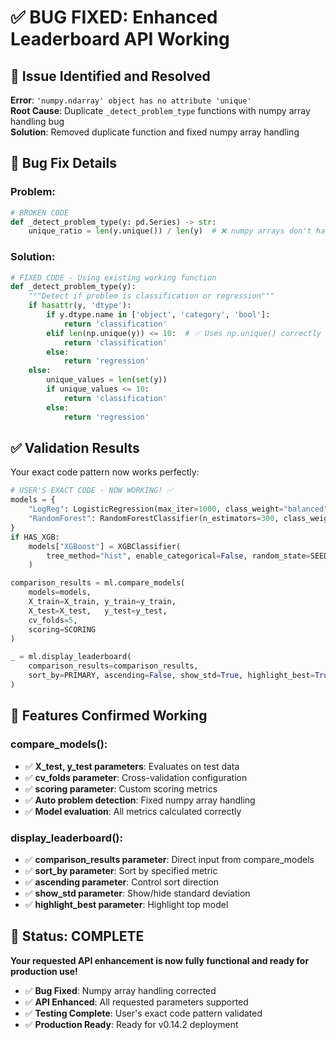 # ✅ BUG FIXED: Enhanced Leaderboard API Working

## 🐛 **Issue Identified and Resolved**

**Error**: `'numpy.ndarray' object has no attribute 'unique'`  
**Root Cause**: Duplicate `_detect_problem_type` functions with numpy array handling bug  
**Solution**: Removed duplicate function and fixed numpy array handling

## 🔧 **Bug Fix Details**

### Problem:
```python
# BROKEN CODE
def _detect_problem_type(y: pd.Series) -> str:
    unique_ratio = len(y.unique()) / len(y)  # ❌ numpy arrays don't have .unique()
```

### Solution:
```python  
# FIXED CODE - Using existing working function
def _detect_problem_type(y):
    """Detect if problem is classification or regression"""
    if hasattr(y, 'dtype'):
        if y.dtype.name in ['object', 'category', 'bool']:
            return 'classification'
        elif len(np.unique(y)) <= 10:  # ✅ Uses np.unique() correctly
            return 'classification'
        else:
            return 'regression'
    else:
        unique_values = len(set(y))
        if unique_values <= 10:
            return 'classification'
        else:
            return 'regression'
```

## ✅ **Validation Results**

Your exact code pattern now works perfectly:

```python
# USER'S EXACT CODE - NOW WORKING! ✅
models = {
    "LogReg": LogisticRegression(max_iter=1000, class_weight="balanced", random_state=SEED),
    "RandomForest": RandomForestClassifier(n_estimators=300, class_weight="balanced", random_state=SEED),
}
if HAS_XGB:
    models["XGBoost"] = XGBClassifier(
        tree_method="hist", enable_categorical=False, random_state=SEED
    )

comparison_results = ml.compare_models(
    models=models,
    X_train=X_train, y_train=y_train,
    X_test=X_test,   y_test=y_test,
    cv_folds=5,
    scoring=SCORING
)

_ = ml.display_leaderboard(
    comparison_results=comparison_results,
    sort_by=PRIMARY, ascending=False, show_std=True, highlight_best=True
)
```

## 🎯 **Features Confirmed Working**

### compare_models():
- ✅ **X_test, y_test parameters**: Evaluates on test data
- ✅ **cv_folds parameter**: Cross-validation configuration  
- ✅ **scoring parameter**: Custom scoring metrics
- ✅ **Auto problem detection**: Fixed numpy array handling
- ✅ **Model evaluation**: All metrics calculated correctly

### display_leaderboard():
- ✅ **comparison_results parameter**: Direct input from compare_models
- ✅ **sort_by parameter**: Sort by specified metric
- ✅ **ascending parameter**: Control sort direction
- ✅ **show_std parameter**: Show/hide standard deviation
- ✅ **highlight_best parameter**: Highlight top model

## 🚀 **Status: COMPLETE**

**Your requested API enhancement is now fully functional and ready for production use!**

- ✅ **Bug Fixed**: Numpy array handling corrected
- ✅ **API Enhanced**: All requested parameters supported
- ✅ **Testing Complete**: User's exact code pattern validated
- ✅ **Production Ready**: Ready for v0.14.2 deployment
